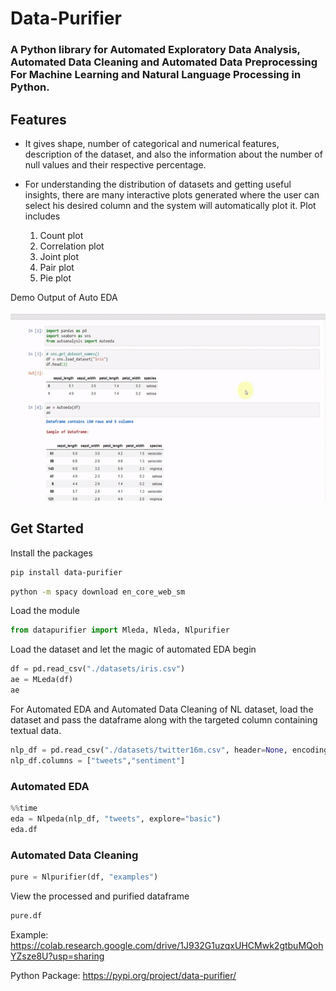 # Data-Purifier

### A Python library for Automated Exploratory Data Analysis, Automated Data Cleaning and Automated Data Preprocessing For Machine Learning and Natural Language Processing in Python.


## Features

* It gives shape, number of categorical and numerical features, description of the dataset, and also the information about the number of null values and their respective percentage. 

* For understanding the distribution of datasets and getting useful insights, there are many interactive plots generated where the user can select his desired column and the system will automatically plot it. Plot includes
   1. Count plot
   2. Correlation plot
   3. Joint plot
   4. Pair plot
   5. Pie plot 


Demo Output of Auto EDA
<br><br>
<img src = "./static/demo.gif" width="600px" height = "300px">


## Get Started

Install the packages

```bash
pip install data-purifier
```

```bash
python -m spacy download en_core_web_sm
```

Load the module
```python
from datapurifier import Mleda, Nleda, Nlpurifier
```

Load the dataset and let the magic of automated EDA begin

```python
df = pd.read_csv("./datasets/iris.csv")
ae = MLeda(df)
ae
```

For Automated EDA and Automated Data Cleaning of NL dataset, load the dataset and pass the dataframe along with the targeted column containing textual data.

```python
nlp_df = pd.read_csv("./datasets/twitter16m.csv", header=None, encoding='latin-1')
nlp_df.columns = ["tweets","sentiment"]
```

### Automated EDA 

```python
%%time
eda = Nlpeda(nlp_df, "tweets", explore="basic")
eda.df
```

### Automated Data Cleaning

```python
pure = Nlpurifier(df, "examples")
```

View the processed and purified dataframe

```python
pure.df
```



Example: https://colab.research.google.com/drive/1J932G1uzqxUHCMwk2gtbuMQohYZsze8U?usp=sharing

Python Package: https://pypi.org/project/data-purifier/